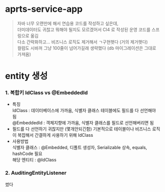 # aprts-service-app 
> 자바 너무 오랜만에 해서 연습용 코드를 작성하고 싶은데,
> </br>더미데이터도 귀찮고 뭐해야 될지도 모르겠어서 CI4 로 작성된 운영 코드를 스프링으로 옮김
> </br>다소 간략화하고... 비즈니스 로직도 제거해서 ㄱ구현햇다 (거의 제거햇다)
> </br>컬럼도 시바꺼 그냥 100줄이 넘어가길래 생략했다 (db 마이그레이션은 그대로 가져옴)

# entity 생성
### 1. 복합키 IdClass vs @EmbeddedId
* 특징</br>
IdClass : 데이터베이스에 가까움, 식별자 클래스 테이블에도 필드를 다 선언해야 됨</br>
@EmbeddedId : 객체지향에 가까움, 식별자 클래스를 필드로 선언해버리면 됨
* 필드를 다 선언하기 귀찮지만 (몇개안되긴함) 기본적으로 테이블이나 비즈니스 로직이 복잡해서 간결하게 사용하기 위해 IdClass
* 사용방법</br>
식별자 클래스 : @Embedded, 디폴트 생성자, Serializable 상속, equals, hashCode 필요</br>
해당 엔티티 : @IdClass
### 2. AuditingEntityListener
썼다